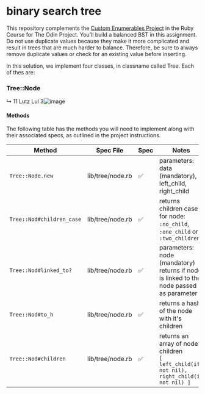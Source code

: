 # binary search tree

This repository complements the [Custom Enumerables Project](https://www.theodinproject.com/lessons/ruby-binary-search-trees) in the Ruby Course for The Odin Project. You’ll build a balanced BST in this assignment. Do not use duplicate values because they make it more complicated and result in trees that are much harder to balance. Therefore, be sure to always remove duplicate values or check for an existing value before inserting.

In this solution, we implement four classes, in classname called Tree. Each of thes are:

### Tree::Node
↳ 11
Lutz
Lul 3![image](https://user-images.githubusercontent.com/26731448/198444045-b677d853-7abf-4d63-bd8f-535b7a827869.png)


#### Methods

The following table has the methods you will need to implement along with their associated specs, as outlined in the project instructions.

| Method | Spec File | Spec | Notes |
| --- | --- | ---|--- |
| `Tree::Node.new` | lib/tree/node.rb | ✅ | parameters: data (mandatory), left_child, right_child |
| `Tree::Nod#children_case` | lib/tree/node.rb | ✅ | returns children case for node: `:no_child`, `:one_child` or `:two_children` |
| `Tree::Nod#linked_to?` | lib/tree/node.rb | ✅ | parameters: node (mandatory)<br> returns if node is linked to the node passed as parameter |
| `Tree::Nod#to_h` | lib/tree/node.rb | ✅ | returns a hash of the node with it's children |
| `Tree::Nod#children` | lib/tree/node.rb | ✅ | returns an array of node's children<br> `[ left_child(if not nil), right_child(if not nil) ]` |
